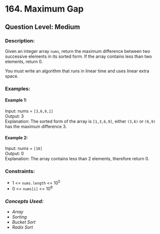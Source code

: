 # 164. Maximum Gap
## Question Level: Medium
### Description:
Given an integer array `nums`, return the maximum difference between two successive elements in its sorted form. If the array contains less than two elements, return 0.

You must write an algorithm that runs in linear time and uses linear extra space.

### Examples:
#### Example 1:

Input: nums = `[3,6,9,1]`  
Output: 3  
Explanation: The sorted form of the array is `[1,3,6,9]`, either `(3,6)` or `(6,9)` has the maximum difference 3.  
#### Example 2:

Input: nums = `[10]`  
Output: 0  
Explanation: The array contains less than 2 elements, therefore return 0.  

### Constraints:

- 1 <= `nums.length` <= 10<sup>5</sup>
- 0 <= `nums[i]` <= 10<sup>9</sup>

### <i>Concepts Used:
- Array
- Sorting
- Bucket Sort
- Radix Sort</i>